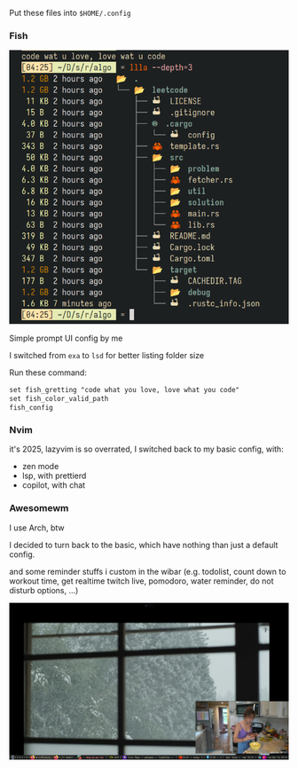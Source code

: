 Put these files into `$HOME/.config`

### Fish

![Fish shell](./.pics/fish4.png)

Simple prompt UI config by me

I switched from `exa` to `lsd` for better listing folder size

Run these command:

```
set fish_gretting "code what you love, love what you code"
set fish_color_valid_path
fish_config
```

### Nvim

it's 2025, lazyvim is so overrated, I switched back to my basic config, with:

- zen mode
- lsp, with prettierd
- copilot, with chat

### Awesomewm

I use Arch, btw

I decided to turn back to the basic, which have nothing than just a default config.

and some reminder stuffs i custom in the wibar (e.g. todolist, count down to workout time, get realtime twitch live, pomodoro, water reminder, do not disturb options, ...)

![Keep it basic](./.pics/aw9.png)
